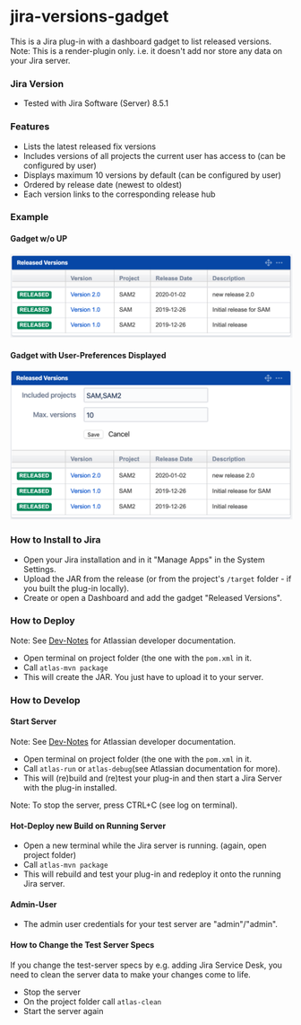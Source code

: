 # jira-versions-gadget
This is a Jira plug-in with a dashboard gadget to list released versions.
Note: This is a render-plugin only. i.e. it doesn't add nor store any data on your Jira server.

### Jira Version
* Tested with Jira Software (Server) 8.5.1

### Features
* Lists the latest released fix versions
* Includes versions of all projects the current user has access to (can be configured by user)
* Displays maximum 10 versions by default (can be configured by user)
* Ordered by release date (newest to oldest)
* Each version links to the corresponding release hub


### Example
#### Gadget w/o UP
![Example](/doc/example.png)

#### Gadget with User-Preferences Displayed
![Example-with-user-preferences](/doc/example-userpref.png)


### How to Install to Jira
* Open your Jira installation and in it "Manage Apps" in the System Settings.
* Upload the JAR from the release (or from the project's ``/target`` folder - if you built the plug-in locally).
* Create or open a Dashboard and add the gadget "Released Versions".

### How to Deploy
Note: See [Dev-Notes](https://github.com/ingomohr/jira-versions-gadget/wiki/Dev-Notes) for Atlassian developer documentation.

* Open terminal on project folder (the one with the ``pom.xml`` in it.
* Call ``atlas-mvn package``
* This will create the JAR. You just have to upload it to your server.

### How to Develop
#### Start Server
Note: See [Dev-Notes](https://github.com/ingomohr/jira-versions-gadget/wiki/Dev-Notes) for Atlassian developer documentation.

* Open terminal on project folder (the one with the ``pom.xml`` in it.
* Call ``atlas-run`` or ``atlas-debug``(see Atlassian documentation for more).
* This will (re)build and (re)test your plug-in and then start a Jira Server with the plug-in installed.

Note: To stop the server, press CTRL+C (see log on terminal).

#### Hot-Deploy new Build on Running Server
* Open a new terminal while the Jira server is running. (again, open project folder)
* Call ``atlas-mvn package``
* This will rebuild and test your plug-in and redeploy it onto the running Jira server.


#### Admin-User
* The admin user credentials for your test server are "admin"/"admin".


#### How to Change the Test Server Specs
If you change the test-server specs by e.g. adding Jira Service Desk, you need to clean the server data to make your changes come to life.

* Stop the server
* On the project folder call ``atlas-clean``
* Start the server again
